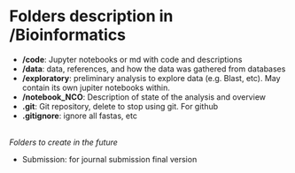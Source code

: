 # Folders description in /Bioinformatics
- **/code**: Jupyter notebooks or md  with code and descriptions
- **/data**: data, references, and how the data was gathered from databases
- **/exploratory**: preliminary analysis to explore data (e.g. Blast, etc). May contain its own jupiter notebooks within.
- **/notebook_NCO**: Description of state of the analysis and overview
- **.git**: Git repository, delete to stop using git. For github
- **.gitignore**: ignore all fastas, etc


<br> *Folders to create in the future*
- Submission: for journal submission final version
